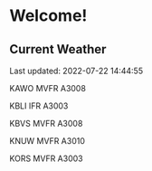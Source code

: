 # Welcome!

## Current Weather

Last updated: 2022-07-22 14:44:55

KAWO MVFR A3008

KBLI IFR A3003

KBVS MVFR A3008

KNUW MVFR A3010

KORS MVFR A3003


